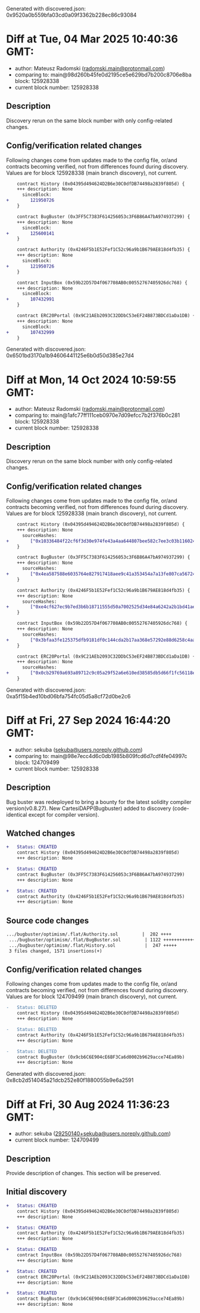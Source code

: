 Generated with discovered.json: 0x9520a0b559bfa03cd0a09f3362b228ec86c93084

# Diff at Tue, 04 Mar 2025 10:40:36 GMT:

- author: Mateusz Radomski (<radomski.main@protonmail.com>)
- comparing to: main@98d260b45fe0d2195ce5e629bd7b200c8706e8ba block: 125928338
- current block number: 125928338

## Description

Discovery rerun on the same block number with only config-related changes.

## Config/verification related changes

Following changes come from updates made to the config file,
or/and contracts becoming verified, not from differences found during
discovery. Values are for block 125928338 (main branch discovery), not current.

```diff
    contract History (0x04395d494624D2B6e30C0dfDB74498a2839f805d) {
    +++ description: None
      sinceBlock:
+        121950726
    }
```

```diff
    contract BugBuster (0x3FF5C7383F614256053c3F6B86A47bA974937299) {
    +++ description: None
      sinceBlock:
+        125600141
    }
```

```diff
    contract Authority (0x4246F5b1E52Fef1C52c96a9b1B679AE818d4fb35) {
    +++ description: None
      sinceBlock:
+        121950726
    }
```

```diff
    contract InputBox (0x59b22D57D4f067708AB0c00552767405926dc768) {
    +++ description: None
      sinceBlock:
+        107432991
    }
```

```diff
    contract ERC20Portal (0x9C21AEb2093C32DDbC53eEF24B873BDCd1aDa1DB) {
    +++ description: None
      sinceBlock:
+        107432999
    }
```

Generated with discovered.json: 0x6501bd3170a1b94606441125e6b0d50d385e27d4

# Diff at Mon, 14 Oct 2024 10:59:55 GMT:

- author: Mateusz Radomski (<radomski.main@protonmail.com>)
- comparing to: main@1afc77ff111ceb0970e7d09efcc7b2f376b0c281 block: 125928338
- current block number: 125928338

## Description

Discovery rerun on the same block number with only config-related changes.

## Config/verification related changes

Following changes come from updates made to the config file,
or/and contracts becoming verified, not from differences found during
discovery. Values are for block 125928338 (main branch discovery), not current.

```diff
    contract History (0x04395d494624D2B6e30C0dfDB74498a2839f805d) {
    +++ description: None
      sourceHashes:
+        ["0x10336484f22cf6f3d30e974fe43a4aa644807bee582c7ee3c03b116024554eaa"]
    }
```

```diff
    contract BugBuster (0x3FF5C7383F614256053c3F6B86A47bA974937299) {
    +++ description: None
      sourceHashes:
+        ["0x4ea587588e6035764e827917418aee9c41a353454a7a13fe807ca56724350d47"]
    }
```

```diff
    contract Authority (0x4246F5b1E52Fef1C52c96a9b1B679AE818d4fb35) {
    +++ description: None
      sourceHashes:
+        ["0xe4cf627ec9b7ed3b6b18711555d50a7002525d34e84a6242a2b1bd41aedb2f11"]
    }
```

```diff
    contract InputBox (0x59b22D57D4f067708AB0c00552767405926dc768) {
    +++ description: None
      sourceHashes:
+        ["0x3bfaa3fe125375dfb9181df0c144cda2b17aa368e57292e88d6258c4aafe51ed"]
    }
```

```diff
    contract ERC20Portal (0x9C21AEb2093C32DDbC53eEF24B873BDCd1aDa1DB) {
    +++ description: None
      sourceHashes:
+        ["0x0cb29769a693a89712c9c05a29f52a6e610ed38585db5d66f1fc56118e39493d"]
    }
```

Generated with discovered.json: 0xa5f15b4ed10bd06bfa754fc05d5a8cf72d0be2c6

# Diff at Fri, 27 Sep 2024 16:44:20 GMT:

- author: sekuba (<sekuba@users.noreply.github.com>)
- comparing to: main@98e7ecc4d6c0db1985b809fcd6d7cdf4fe04997c block: 124709499
- current block number: 125928338

## Description

Bug buster was redeployed to bring a bounty for the latest solidity compiler version(v0.8.27). New CartesiDAPP(Bugbuster) added to discovery (code-identical except for compiler version).

## Watched changes

```diff
+   Status: CREATED
    contract History (0x04395d494624D2B6e30C0dfDB74498a2839f805d)
    +++ description: None
```

```diff
+   Status: CREATED
    contract BugBuster (0x3FF5C7383F614256053c3F6B86A47bA974937299)
    +++ description: None
```

```diff
+   Status: CREATED
    contract Authority (0x4246F5b1E52Fef1C52c96a9b1B679AE818d4fb35)
    +++ description: None
```

## Source code changes

```diff
.../bugbuster/optimism/.flat/Authority.sol         |  202 ++++
 .../bugbuster/optimism/.flat/BugBuster.sol         | 1122 ++++++++++++++++++++
 .../bugbuster/optimism/.flat/History.sol           |  247 +++++
 3 files changed, 1571 insertions(+)
```

## Config/verification related changes

Following changes come from updates made to the config file,
or/and contracts becoming verified, not from differences found during
discovery. Values are for block 124709499 (main branch discovery), not current.

```diff
-   Status: DELETED
    contract History (0x04395d494624D2B6e30C0dfDB74498a2839f805d)
    +++ description: None
```

```diff
-   Status: DELETED
    contract Authority (0x4246F5b1E52Fef1C52c96a9b1B679AE818d4fb35)
    +++ description: None
```

```diff
-   Status: DELETED
    contract BugBuster (0x9cb6C6E904cE6BF3Ca6d0002b9629acce74Ea89b)
    +++ description: None
```

Generated with discovered.json: 0x8cb2d514045a21dcb252e80f1880055b9e6a2591

# Diff at Fri, 30 Aug 2024 11:36:23 GMT:

- author: sekuba (<29250140+sekuba@users.noreply.github.com>)
- current block number: 124709499

## Description

Provide description of changes. This section will be preserved.

## Initial discovery

```diff
+   Status: CREATED
    contract History (0x04395d494624D2B6e30C0dfDB74498a2839f805d)
    +++ description: None
```

```diff
+   Status: CREATED
    contract Authority (0x4246F5b1E52Fef1C52c96a9b1B679AE818d4fb35)
    +++ description: None
```

```diff
+   Status: CREATED
    contract InputBox (0x59b22D57D4f067708AB0c00552767405926dc768)
    +++ description: None
```

```diff
+   Status: CREATED
    contract ERC20Portal (0x9C21AEb2093C32DDbC53eEF24B873BDCd1aDa1DB)
    +++ description: None
```

```diff
+   Status: CREATED
    contract BugBuster (0x9cb6C6E904cE6BF3Ca6d0002b9629acce74Ea89b)
    +++ description: None
```
